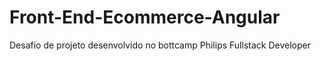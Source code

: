 # Front-End-Ecommerce-Angular
Desafio de projeto desenvolvido no bottcamp Philips Fullstack Developer
